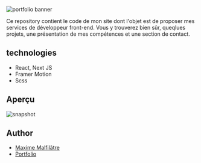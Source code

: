![portfolio banner](https://zupimages.net/up/24/14/swjv.png)

Ce repository contient le code de mon site dont l'objet est de proposer mes services de développeur front-end.
Vous y trouverez bien sûr, queqlues projets, une présentation de mes compétences et une section de contact.

## technologies

- React, Next JS
- Framer Motion
- Scss

## Aperçu

![snapshot](https://zupimages.net/up/24/14/fm0l.png)

## Author

-   [Maxime Malfilâtre](https://www.github.com/maxew33)
-   [Portfolio](https://pf.maxime-malfilatre.com)